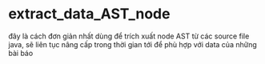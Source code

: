 # extract_data_AST_node
đây là cách đơn giản nhất dùng để trích xuất node AST từ các source file java, sẽ liên tục nâng cấp trong thời gian tới để phù hợp với data của những bài báo  
